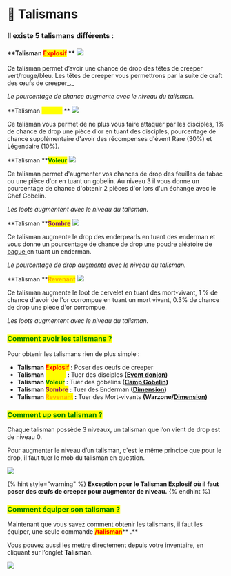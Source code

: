 # 📿 Talismans

### **Il existe 5 talismans différents :**&#x20;

#### **Talisman **<mark style="color:red;">**Explosif**</mark>** ** ![](https://lh5.googleusercontent.com/GFrTSq\_Xb5G2zF3M1aJB1y\_0AWxTKbRVdtLs3FZmzfK4HTPeaRBvIrr25FuWUhb8Ny3ZLEbLDcomw\_q8r6LdQxfyZ4gi1h\_f-rKee0kONUJSs3O8FHNL5Q5A5P93wiZuVxmI\_hfG)

Ce talisman permet d’avoir une chance de drop des têtes de creeper vert/rouge/bleu. Les têtes de creeper vous permettrons par la suite de craft des œufs de creeper_._

_Le pourcentage de chance augmente avec le niveau du talisman._

**Talisman **<mark style="color:yellow;">**Maudit**</mark>** ** ![](https://lh4.googleusercontent.com/Jn8jjSwrVIWSKKPpuy5vZVN58eTdvPxuLR1YUq5Grn6VArxoG8ef1mBgMZ\_iWOgWqlb\_YT0LcGmzVD88Icxwupn4vXQiueLtP\_w0BXazrNRa3\_VOMg2apUFpNet2tDYjI-aDphOw)

Ce talisman vous permet de ne plus vous faire attaquer par les disciples, 1% de chance de drop une pièce d'or en tuant des disciples, pourcentage de chance supplémentaire d'avoir des récompenses d'évent Rare (30%) et Légendaire (10%).

**Talisman **<mark style="color:green;">**Voleur**</mark>  ![](https://lh6.googleusercontent.com/2UjZy5FFNkCirPrGcld8B1NQLUJM6QM25ZBKQvMMkBG43WtD1R25hWiScvwzr4zT38oU5JZxmh1VaSgDe5sBpHbYYoa0oL5SIqJqB383PY8rAmNJ3vLkgz1EZhIxLk1vV3al4YX7)

Ce talisman permet d'augmenter vos chances de drop des feuilles de tabac ou une pièce d'or en tuant un gobelin. Au niveau 3 il vous donne un pourcentage de chance d'obtenir 2 pièces d'or lors d'un échange avec le Chef Gobelin.

_Les loots augmentent avec le niveau du talisman._

**Talisman **<mark style="color:purple;">**Sombre**</mark>  ![](https://lh3.googleusercontent.com/g-CpEE3XdVwHI\_-cEYzRG7l6bdQKk4AFaF-onFIlvBgDeO7eQYotEvPQhRfF--7c01aHMIqdRP2W9CHtYnQE361pXujdi9--X2xnGdVebUMLlpCfn\_fSgPZAafw4PfhW0cD1F-eC)

Ce talisman augmente le drop des enderpearls en tuant des enderman et vous donne un pourcentage de chance de drop une poudre aléatoire de [bague ](les-bagues.md)en tuant un enderman.

_Le pourcentage de drop augmente avec le niveau du talisman._

**Talisman **<mark style="color:orange;">**Revenant**</mark>  ![](https://lh4.googleusercontent.com/jNFG27w2pw0DQYx5ExksDRrk1uLmEvnUSrN\_ftjmbPpbsYfvE50gxPdXRkK39JNq\_qUaKS8v5uNO1Gpi-PxaDDKRejvvHiF0eZJRmJyFmJKSqpOcAKKnkaV5eps\_2K-NjWQ05C3-)

Ce talisman augmente le loot de cervelet en tuant des mort-vivant, 1 % de chance d'avoir de l'or corrompue en tuant un mort vivant, 0.3% de chance de drop une pièce d'or corrompue.&#x20;

&#x20;_Les loots augmentent avec le niveau du talisman._

### <mark style="color:green;">**Comment avoir les talismans ?**</mark>&#x20;

Pour obtenir les talismans rien de plus simple :&#x20;

* **Talisman **<mark style="color:red;">**Explosif**</mark>**  :** Poser des oeufs de creeper
* **Talisman **<mark style="color:yellow;">**Maudit**</mark>** :** Tuer des disciples **(**[**Event donjon**](les-evenements/donjon.md)**)**
* **Talisman **<mark style="color:green;">**Voleur**</mark>**  :** Tuer des gobelins **(**[**Camp Gobelin**](les-evenements/)**)**
* **Talisman **<mark style="color:purple;">**Sombre**</mark>**  :** Tuer des Enderman **(**[**Dimension**](la-nouvelle-dimension.md)**)**
* **Talisman **<mark style="color:orange;">**Revenant**</mark>**  :** Tuer des Mort-vivants **(Warzone/**[**Dimension**](la-nouvelle-dimension.md)**)**

### <mark style="color:green;">Comment up son talisman ?</mark>&#x20;

Chaque talisman possède 3 niveaux, un talisman que l’on vient de drop est de niveau 0.&#x20;

Pour augmenter le niveau d’un talisman, c'est le même principe que pour le drop, il faut tuer le mob du talisman en question.

![](../.gitbook/assets/2021-12-20\_19.50.28.png)

{% hint style="warning" %}
**Exception pour le Talisman Explosif où il faut poser des œufs de creeper pour augmenter de niveau.**
{% endhint %}

### <mark style="color:green;">**Comment équiper son talisman ?**</mark>&#x20;

Maintenant que vous savez comment obtenir les talismans, il faut les équiper, une seule commande <mark style="color:red;">**/talisman**</mark>** .**

Vous pouvez aussi les mettre directement depuis votre inventaire, en cliquant sur l’onglet **Talisman**.

![](<../.gitbook/assets/pasted image 0\_LI (2).jpg>)
